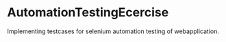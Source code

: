 # AutomationTestingEcercise
Implementing testcases for selenium automation testing of webapplication.
